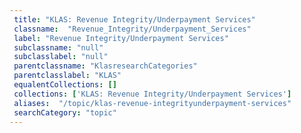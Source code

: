```yaml
--- 
 title: "KLAS: Revenue Integrity/Underpayment Services" 
 classname:  "Revenue_Integrity/Underpayment_Services" 
 label: "Revenue Integrity/Underpayment Services" 
 subclassname: "null" 
 subclasslabel: "null" 
 parentclassname: "KlasresearchCategories" 
 parentclasslabel: "KLAS" 
 equalentCollections: [] 
 collections: ['KLAS: Revenue Integrity/Underpayment Services']
 aliases:  "/topic/klas-revenue-integrityunderpayment-services"  
 searchCategory: "topic" 
---
```

